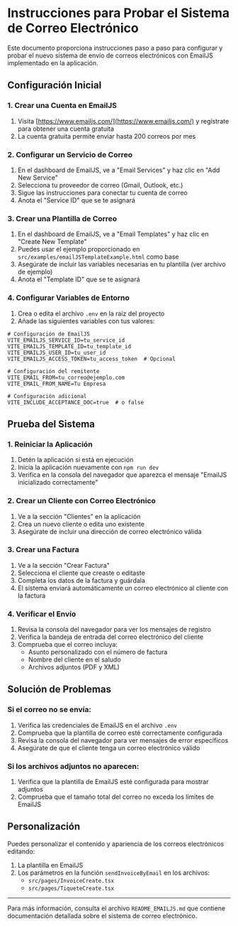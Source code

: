 # Instrucciones para Probar el Sistema de Correo Electrónico

Este documento proporciona instrucciones paso a paso para configurar y probar el nuevo sistema de envío de correos electrónicos con EmailJS implementado en la aplicación.

## Configuración Inicial

### 1. Crear una Cuenta en EmailJS

1. Visita [https://www.emailjs.com/](https://www.emailjs.com/) y regístrate para obtener una cuenta gratuita
2. La cuenta gratuita permite enviar hasta 200 correos por mes

### 2. Configurar un Servicio de Correo

1. En el dashboard de EmailJS, ve a "Email Services" y haz clic en "Add New Service"
2. Selecciona tu proveedor de correo (Gmail, Outlook, etc.)
3. Sigue las instrucciones para conectar tu cuenta de correo
4. Anota el "Service ID" que se te asignará

### 3. Crear una Plantilla de Correo

1. En el dashboard de EmailJS, ve a "Email Templates" y haz clic en "Create New Template"
2. Puedes usar el ejemplo proporcionado en `src/examples/emailJSTemplateExample.html` como base
3. Asegúrate de incluir las variables necesarias en tu plantilla (ver archivo de ejemplo)
4. Anota el "Template ID" que se te asignará

### 4. Configurar Variables de Entorno

1. Crea o edita el archivo `.env` en la raíz del proyecto
2. Añade las siguientes variables con tus valores:

```
# Configuración de EmailJS
VITE_EMAILJS_SERVICE_ID=tu_service_id
VITE_EMAILJS_TEMPLATE_ID=tu_template_id
VITE_EMAILJS_USER_ID=tu_user_id
VITE_EMAILJS_ACCESS_TOKEN=tu_access_token  # Opcional

# Configuración del remitente
VITE_EMAIL_FROM=tu_correo@ejemplo.com
VITE_EMAIL_FROM_NAME=Tu Empresa

# Configuración adicional
VITE_INCLUDE_ACCEPTANCE_DOC=true  # o false
```

## Prueba del Sistema

### 1. Reiniciar la Aplicación

1. Detén la aplicación si está en ejecución
2. Inicia la aplicación nuevamente con `npm run dev`
3. Verifica en la consola del navegador que aparezca el mensaje "EmailJS inicializado correctamente"

### 2. Crear un Cliente con Correo Electrónico

1. Ve a la sección "Clientes" en la aplicación
2. Crea un nuevo cliente o edita uno existente
3. Asegúrate de incluir una dirección de correo electrónico válida

### 3. Crear una Factura

1. Ve a la sección "Crear Factura"
2. Selecciona el cliente que creaste o editaste
3. Completa los datos de la factura y guárdala
4. El sistema enviará automáticamente un correo electrónico al cliente con la factura

### 4. Verificar el Envío

1. Revisa la consola del navegador para ver los mensajes de registro
2. Verifica la bandeja de entrada del correo electrónico del cliente
3. Comprueba que el correo incluya:
   - Asunto personalizado con el número de factura
   - Nombre del cliente en el saludo
   - Archivos adjuntos (PDF y XML)

## Solución de Problemas

### Si el correo no se envía:

1. Verifica las credenciales de EmailJS en el archivo `.env`
2. Comprueba que la plantilla de correo esté correctamente configurada
3. Revisa la consola del navegador para ver mensajes de error específicos
4. Asegúrate de que el cliente tenga un correo electrónico válido

### Si los archivos adjuntos no aparecen:

1. Verifica que la plantilla de EmailJS esté configurada para mostrar adjuntos
2. Comprueba que el tamaño total del correo no exceda los límites de EmailJS

## Personalización

Puedes personalizar el contenido y apariencia de los correos electrónicos editando:

1. La plantilla en EmailJS
2. Los parámetros en la función `sendInvoiceByEmail` en los archivos:
   - `src/pages/InvoiceCreate.tsx`
   - `src/pages/TiqueteCreate.tsx`

---

Para más información, consulta el archivo `README_EMAILJS.md` que contiene documentación detallada sobre el sistema de correo electrónico.